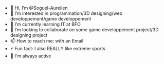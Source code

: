 - 👋 Hi, I’m @Soguel-Aurelien
- 👀 I’m interested in programmation/3D designing/web developpement/game developpement
- 🌱 I’m currently learning IT at BFO
- 💞️ I’m looking to collaborate on some game developpement project/3D designing project
- 📫 How to reach me: with an Email
- ⚡ Fun fact: I also REALLY like extreme sports
- 🤟 I'm always active

<!---
Soguel-Aurelien/Soguel-Aurelien is a ✨ special ✨ repository because its `README.md` (this file) appears on your GitHub profile.
You can click the Preview link to take a look at your changes.
--->
